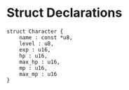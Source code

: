 # Struct Declarations



```text
struct Character {
    name : const *u8,
    level : u8,
    exp : u16,    
    hp : u16,
    max_hp : u16,
    mp : u16,
    max_mp : u16
}
```

